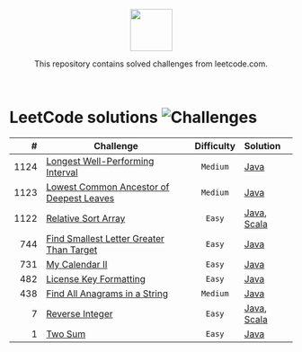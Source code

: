 <p align="center">
    <a href="https://leetcode.com/">
        <img height=75 src="https://miro.medium.com/max/1400/0*GePc7lo4CF4A3guP.png">
    </a>
</p>
<p align="center">This repository contains solved challenges from leetcode.com. </p><br>

<!-- 
![Language](https://img.shields.io/badge/Language-Java_8-7873ae.svg)
![Language](https://img.shields.io/badge/Language-Python_3-7873ae.svg)
![Language](https://img.shields.io/badge/Language-Groovy_2.5.6-7873ae.svg)
![Language](https://img.shields.io/badge/Language-Javascript-7873ae.svg)
![Language](https://img.shields.io/badge/Language-Scala_2.12.8-7873ae.svg)
![Language](https://img.shields.io/badge/Language-Bash-7873ae.svg)
-->
  
<!-- License Key Formatting == 9 -->
LeetCode solutions ![Challenges](https://img.shields.io/badge/Challenges-9_solved-orange.svg)
=====   


| #   | Challenge                                                                                                                   |   Difficulty  |  Solution |
|-----:|------------------------------------------------------------------------------------------------------------------------|:-------------:|:---------|
| 1124   | [Longest Well-Performing Interval](https://leetcode.com/problems/longest-well-performing-interval/)                      |     `Medium`    | [Java](relativeSortArray/RelativeSortArray.java) |
| 1123   | [Lowest Common Ancestor of Deepest Leaves](https://leetcode.com/problems/lowest-common-ancestor-of-deepest-leaves/)      |     `Medium`    | [Java](relativeSortArray/RelativeSortArray.java) |
| 1122   | [Relative Sort Array](https://leetcode.com/problems/relative-sort-array/)                                                |     `Easy`      | [Java](relativeSortArray/RelativeSortArray.java), [Scala](relativeSortArray/RelativeSortArrayS.scala) |
| 744    | [Find Smallest Letter Greater Than Target](https://leetcode.com/problems/find-smallest-letter-greater-than-target/)      |     `Easy`      | [Java](findSmallestLetterGreaterThanTarget/FindSmallestLetterGreaterThanTarget.java) |
| 731    | [My Calendar II](https://leetcode.com/problems/my-calendar-ii/)                                                          |     `Easy`      | [Java](myCalendarTwo/MyCalendarTwo.java) |
| 482    | [License Key Formatting](https://leetcode.com/problems/license-key-formatting/)                                            |     `Easy`      | [Java](licenseKeyFormatting/LicenseKeyFormatting.java) |
| 438    | [Find All Anagrams in a String](https://leetcode.com/problems/find-all-anagrams-in-a-string/)                            |     `Medium`    | [Java](findAllAnagramsInAString/FindAllAnagramsInAString.java) |
| 7      | [Reverse Integer](https://leetcode.com/problems/reverse-integer/)                                                        |     `Easy`      | [Java](reverseInteger/ReverseInteger.java), [Scala](reverseInteger/ReverseIntegerS.scala) |
| 1      | [Two Sum](https://leetcode.com/problems/two-sum/)                                                                        |     `Easy`      | [Java](twoSum/TwoSum.java) |
